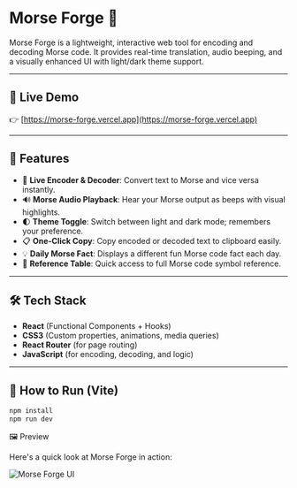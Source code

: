 # Morse Forge 🔐

Morse Forge is a lightweight, interactive web tool for encoding and decoding Morse code. It provides real-time translation, audio beeping, and a visually enhanced UI with light/dark theme support.

---

## 🔗 Live Demo

👉 [https://morse-forge.vercel.app](https://morse-forge.vercel.app)

---

## 🚀 Features

- 🔁 **Live Encoder & Decoder**: Convert text to Morse and vice versa instantly.
- 🔊 **Morse Audio Playback**: Hear your Morse output as beeps with visual highlights.
- 🌓 **Theme Toggle**: Switch between light and dark mode; remembers your preference.
- 📋 **One-Click Copy**: Copy encoded or decoded text to clipboard easily.
- 💡 **Daily Morse Fact**: Displays a different fun Morse code fact each day.
- 📘 **Reference Table**: Quick access to full Morse code symbol reference.

---

## 🛠 Tech Stack

- **React** (Functional Components + Hooks)
- **CSS3** (Custom properties, animations, media queries)
- **React Router** (for page routing)
- **JavaScript** (for encoding, decoding, and logic)

---

## 📎 How to Run (Vite)

```bash
npm install
npm run dev
```

 🖼️ Preview

Here's a quick look at Morse Forge in action:

![Morse Forge UI](../public/morse-forge-preview.png)
